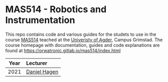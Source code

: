 # MAS514 - Robotics and Instrumentation
This repo contains code and various guides for the studets to use in the course [MAS514](https://www.uia.no/studieplaner/topic/MAS514-G) teached at the [Univeristy of Agder](https://www.uia.no/en), Campus Grimstad. The course homepage with documentation, guides and code explanations are found at https://orwatronic.gitlab.io/mas514/index.html

| Year | Lecturer                    | 
| ---- | :-------------------------- | 
| 2021 | [Daniel Hagen][dha]         | 


<!-- Hyperlinks  -->
[dha]:  https://www.linkedin.com/in/hagenmek/ 
<!--[dha]:  https://www.uia.no/kk/profil/danielh -->
